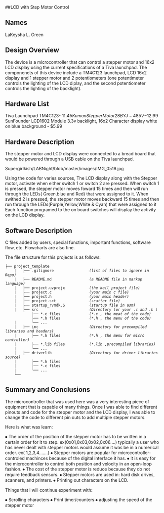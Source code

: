 ##LCD with Step Motor Control

## Names 
LaKeysha L. Green 
   
## Design Overview
The device is a microcontroller that can control a stepper motor and 16x2 LCD display using the current specifications of a Tiva launchpad. The componenets of this device include a TM4C123 launchpad, LCD 16x2 display and 1 stepper motor and 2 potentiometers (one potentimeter controls the lighting of the LCD diplay, and the second potentiometer controls the lighting of the backlight). 
    
## Hardware List
Tiva Launchpad TM4C123- $11.45 
Kuman Stepper Motor 28BYJ-48 5V -$12.99
SunFounder LCD1602 Module 3.3v backlight, 16x2 Character display white on blue background - $5.99

## Hardware Description
The stepper motor and LCD display were connected to a bread board that would be powered through a USB cable on the Tiva launchpad.

Supergirlkish/LABNight/blob/master/images/IMG_0519.jpg
 

Using the code for varies sources, The LCD display along with the Stepper motor, activate when either switch 1 or switch 2 are pressed. When switch 1 is pressed, the stepper motor moves foward 15 times and then will run through the LEDs( Green,blue and Red) that were assigned to it. When swithed 2 is pressed, the stepper motor moves backward 15 times and then run through the LEDs(Purple,Yellow,White & Cyan) that were assigned to it Each function programed to the on board switches will display the activity on  the LCD display.


## Software Description
C files added by users, special functions, important functions, software flow, etc.   Flowcharts are also fine.  

The file structure for this projects is as follows:

<pre><code>├── project_template
    |   ├── .gitignore                <em>(list of files to ignore in Repo)</em>
    |   ├── README.md                 <em>(a README file in markup language)</em>
    |   ├── project.uvprojx           <em>(the keil project file)</em>
    |   ├── project.c                 <em>(your main c file)</em>
    |   ├── project.h                 <em>(your main header)</em>
    |   ├── project.sct               <em>(scatter file)</em>
    |   ├── startup_rvmdk.S           <em>(startup file in asm)</em>
    |   ├── src                       <em>(Directory for your .c and .h )</em>
            ├── *.c files             <em>(*.c , the meat of the code)</em>
            ├── *.h files             <em>(*.h , the menu of the code)</em>
    |       └── ...  
    |   ├── inc                       <em>(Directory for precompiled libraries and headers)</em>
    |       ├── *.h files             <em>(*.h , the menu for micro controller)</em>
    |       ├── *.lib files           <em>(*.lib ,precompiled libraries)</em>
    |       └── ...  
    |   ├── driverlib                 <em>(Directory for driver libraries source)</em>
    |       ├── *.h files             
    |       ├── *.c files
    |       └── ...  
    └── </code></pre>

## Summary and Conclusions
The microcontroller that was used here was a very interesting piece of equipment that is capable of many things. Once I was able to find different pinouts and code for the stepper motor and the LCD display, I was able to change the code to different pin outs to add multiple stepper motors.

Here is what was learn:

⦁	The order of the position of the stepper motor has to be written in a certain order for it to step. ex(0x01,0x03,0x02,0x06....) typically a user who has never dealt with stepper motors would assume it was be in a numerical order. ex( 1,2,3,4.......)
⦁	Stepper motors are popular for microcontroller-controled machinces because of the digital interface it has.
⦁	It is easy for the microcontroller to control both position and velocity in an open-loop fashion.
⦁	The cost of the stepper motor is reduce because they do not require feedback sensors.
⦁	Stepper motors are used in: hard disk drives, scanners, and printers.
⦁	Printing out characters on the LCD.

Things that I will continue experiment with:

⦁	Scrolling characters
⦁	Print timer/counters
⦁	adjusting the speed of the stepper motor




